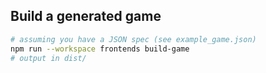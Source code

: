 ## Build a generated game

```bash
# assuming you have a JSON spec (see example_game.json)
npm run --workspace frontends build-game
# output in dist/
``` 